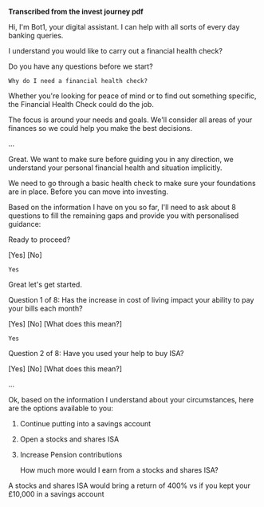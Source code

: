 **Transcribed from the invest journey pdf**



Hi, I'm Bot1, your digital assistant. I can help with all sorts of every day banking queries.

I understand you would like to carry out a financial health check?

Do you have any questions before we start?

    Why do I need a financial health check?

Whether you're looking for peace of mind or to find out something specific, the Financial Health Check could do the job.

The focus is around your needs and goals. We'll consider all areas of your finances so we could help you make the best decisions.

...

Great. We want to make sure before guiding you in any direction, we understand your personal financial health and situation implicitly.

We need to go through a basic health check to make sure your foundations are in place. Before you can move into investing.

Based on the information I have on you so far, I'll need to ask about 8 questions to fill the remaining gaps and provide you with personalised guidance:

Ready to proceed?

[Yes] [No]

    Yes

Great let's get started.

Question 1 of 8:
Has the increase in cost of living impact your ability to pay your bills each month?

[Yes] [No] [What does this mean?]

    Yes

Question 2 of 8:
Have you used your help to buy ISA?

[Yes] [No] [What does this mean?]

...

Ok, based on the information I understand about your circumstances, here are the options available to you:

1. Continue putting into a savings account

2. Open a stocks and shares ISA

3. Increase Pension contributions

    How much more would I earn from a stocks and shares ISA?

A stocks and shares ISA would bring a return of 400% vs if you kept your £10,000 in a savings account

